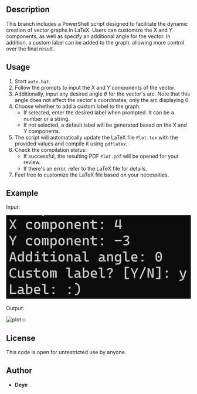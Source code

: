 ## Description

This branch includes a PowerShell script designed to facilitate the dynamic creation of vector graphs in LaTeX. Users can customize the X and Y components, as well as specify an additional angle for the vector. In addition, a custom label can be added to the graph, allowing more control over the  final result.

## Usage

1. Start `auto.bat`.
2. Follow the prompts to input the X and Y components of the vector.
3. Additionally, input any desired angle $\theta$ for the vector's arc. Note that this angle does not affect the vector's coordinates, only the arc displaying $\theta$.
4. Choose whether to add a custom label to the graph.
   - If selected, enter the desired label when prompted. It can be a number or a string.
   - If not selected, a default label will be generated based on the X and Y components.
5. The script will automatically update the LaTeX file `Plot.tex` with the provided values and compile it using `pdflatex`.
6. Check the compilation status:
   - If successful, the resulting PDF `Plot.pdf` will be opened for your review.
   - If there's an error, refer to the LaTeX file for details.
7. Feel free to customize the LaTeX file based on your necessities.

## Example

Input:

![cdm](cdm.png)

Output:

![plot☺](Plot☺.png)


## License

This code is open for unrestricted use by anyone.

## Author

- **Deye**
